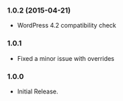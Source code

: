### 1.0.2 (2015-04-21)

- WordPress 4.2 compatibility check

### 1.0.1

- Fixed a minor issue with overrides

### 1.0.0

- Initial Release.

